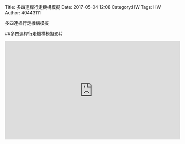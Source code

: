 Title: 多四連桿行走機構模擬
Date: 2017-05-04 12:08
Category:HW
Tags: HW
Author: 40443111 


多四連桿行走機構模擬

<!-- PELICAN_END_SUMMARY -->

##多四連桿行走機構模擬影片



<iframe width="560" height="315" src="https://www.youtube.com/embed/5CfIpbY7N-s" frameborder="0" allowfullscreen></iframe>
 
